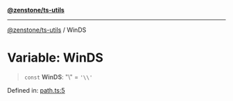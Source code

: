 [**@zenstone/ts-utils**](../README.md)

***

[@zenstone/ts-utils](../globals.md) / WinDS

# Variable: WinDS

> `const` **WinDS**: "\\" = `'\\'`

Defined in: [path.ts:5](https://github.com/janpoem/ts-utils/blob/0cd4777c12ff7de2b512ea29cc29419037e8cb6f/src/http/path.ts#L5)
